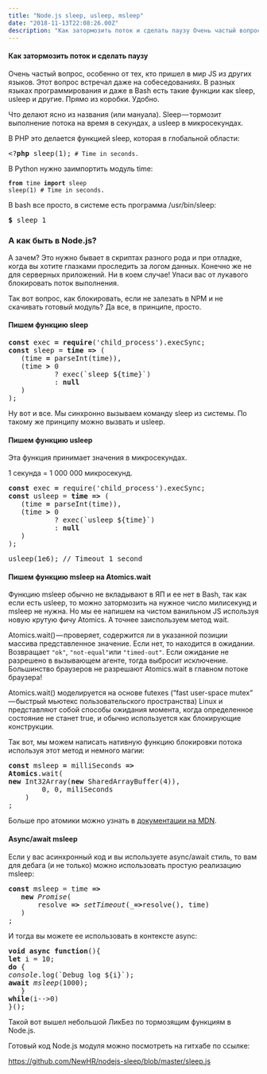 ```yaml
---
title: "Node.js sleep, usleep, msleep"
date: "2018-11-13T22:08:26.00Z"
description: "Как затормозить поток и сделать паузу Очень частый вопрос, особенно от тех, кто пришел в мир JS из других языков. Этот вопрос вс"
---
```


<!--kg-card-begin: html--><h4>Как затормозить поток и сделать паузу</h4>
<p>Очень частый вопрос, особенно от тех, кто пришел в мир JS из других языков. Этот вопрос встречал даже на собеседованиях. В разных языках программирования и даже в Bash есть такие функции как sleep, usleep и другие. Прямо из коробки. Удобно.</p>
<p>Что делают ясно из названия (или мануала). Sleep — тормозит выполнение потока на время в секундах, а usleep в микросекундах.</p>
<p>В PHP это делается функцией sleep, которая в глобальной области:</p>
<pre>&lt;?<strong>php</strong> sleep(1);<code> # Time in seconds.</code></pre>
<p>В Python нужно заимпортить модуль time:</p>
<pre><code><strong>from</strong> time <strong>import</strong> sleep<br>sleep(1) # Time in seconds.</code></pre>
<p>В bash все просто, в системе есть программа /usr/bin/sleep:</p>
<pre><strong>$</strong> sleep 1</pre>
<h3>А как быть в Node.js?</h3>
<p>А зачем? Это нужно бывает в скриптах разного рода и при отладке, когда вы хотите глазками проследить за логом данных. Конечно же не для серверных приложений. Ни в коем случае! Упаси вас от лукавого блокировать поток выполнения.</p>
<p>Так вот вопрос, как блокировать, если не залезать в NPM и не скачивать готовый модуль? Да все, в принципе, просто.</p>
<h4>Пишем функцию sleep</h4>
<pre><strong>const</strong> exec <strong>=</strong> <strong>require</strong>('child_process').execSync;<br><strong>const</strong> sleep = <strong>time</strong> <strong>=&gt;</strong> (<br>   (time <strong>=</strong> parseInt(time)),<br>   (time <strong>&gt;</strong> 0<br>           ? exec(`sleep ${time}`)<br>           : <strong>null</strong><br>   )<br>);</pre>
<p>Ну вот и все. Мы синхронно вызываем команду sleep из системы. По такому же принципу можно вызвать и usleep.</p>
<h4>Пишем функцию usleep</h4>
<p>Эта функция принимает значения в микросекундах.</p>
<p>1 секунда = 1 000 000 микросекунд.</p>
<pre><strong>const</strong> exec <strong>=</strong> require('child_process').execSync;<br><strong>const</strong> usleep = <strong>time</strong> <strong>=&gt;</strong> (<br>   (time <strong>=</strong> parseInt(time)),<br>   (time <strong>&gt;</strong> 0<br>           ? exec(`usleep ${time}`)<br>           : <strong>null</strong><br>   )<br>);</pre>
<pre>usleep(1e6); // Timeout 1 second</pre>
<h4>Пишем функцию msleep на Atomics.wait</h4>
<p>Функцию msleep обычно не вкладывают в ЯП и ее нет в Bash, так как если есть usleep, то можно затормозить на нужное число милисекунд и msleep не нужна. Но мы ее напишем на чистом ванильном JS используя новую крутую фичу Atomics. А точнее заиспользуем метод wait.</p>
<p>Atomics.wait() — проверяет, содержится ли в указанной позиции массива представленное значение. Если нет, то находится в ожидании. Возвращает <code>"ok"</code>, <code>"not-equal"</code>или <code>"timed-out"</code>. Если ожидание не разрешено в вызывающем агенте, тогда выбросит исключение. Большинство браузеров не разрешают Atomics.wait в главном потоке браузера!</p>
<p>Atomics.wait() моделируется на основе futexes (“fast user-space mutex” — быстрый мьютекс пользовательского пространства) Linux и представляют собой способы ожидания момента, когда определенное состояние не станет true, и обычно используется как блокирующие конструкции.</p>
<p>Так вот, мы можем написать нативную функцию блокировки потока используя этот метод и немного магии:</p>
<pre><strong>const</strong> msleep <strong>=</strong> milliSeconds <strong>=&gt;</strong><br><strong>Atomics</strong>.wait(<br><strong>new</strong> Int32Array(<strong>new</strong> SharedArrayBuffer(4)),<br>        0, 0, miliSeconds<br>    )<br>;</pre>
<p>Больше про атомики можно узнать в <a href="https://developer.mozilla.org/en-US/docs/Web/JavaScript/Reference/Global_Objects/Atomics" target="_blank" rel="noopener noreferrer">документации на MDN</a>.</p>
<h4>Async/await msleep</h4>
<p>Если у вас асинхронный код и вы используете async/await стиль, то вам для дебага (и не только) можно использовать простую реализацию msleep:</p>
<pre><strong>const</strong> msleep<em> </em>= time <strong>=&gt;<br>   new</strong> <em>Promise</em>(<br>       resolve <strong>=&gt;</strong> <em>setTimeout</em>(_<strong>=&gt;</strong>resolve(), time)<br>   )<br>;</pre>
<p>И тогда вы можете ее использовать в контексте async:</p>
<pre><strong>void async function</strong>(){<br><strong>let</strong> i = 10;<br><strong>do</strong> {<br><em>console</em>.log(`Debug log ${i}`);<br><strong>await</strong> <em>msleep</em>(1000);<br>   }<br><strong>while</strong>(i--&gt;0)<br>}();</pre>
<p>Такой вот вышел небольшой ЛикБез по тормозящим функциям в Node.js.</p>
<p>Готовый код Node.js модуля можно посмотреть на гитхабе по ссылке:</p>
<p><a href="https://github.com/NewHR/nodejs-sleep/blob/master/sleep.js">https://github.com/NewHR/nodejs-sleep/blob/master/sleep.js</a></p>

<!--kg-card-end: html-->

